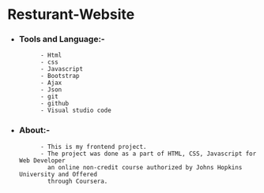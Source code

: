 # Resturant-Website

- ### Tools and Language:-
            - Html
            - css
            - Javascript
            - Bootstrap
            - Ajax
            - Json
            - git
            - github
            - Visual studio code
            
- ### About:-
            - This is my frontend project.
            - The project was done as a part of HTML, CSS, Javascript for Web Developer 
              an online non-credit course authorized by Johns Hopkins University and Offered 
              through Coursera.
            
              
